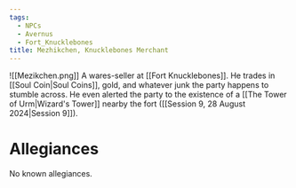 ```yaml
---
tags:
  - NPCs
  - Avernus
  - Fort_Knucklebones
title: Mezhikchen, Knucklebones Merchant
---
```

![[Mezikchen.png]]
A wares-seller at [[Fort Knucklebones]]. He trades in [[Soul Coin|Soul Coins]], gold, and whatever junk the party happens to stumble across. He even alerted the party to the existence of a [[The Tower of Urm|Wizard's Tower]] nearby the fort ([[Session 9, 28 August 2024|Session 9]]).
# Allegiances
No known allegiances.